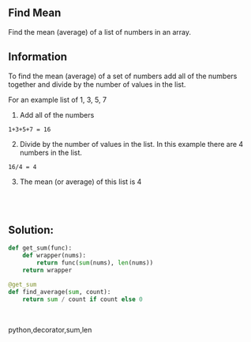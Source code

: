 ## Find Mean

Find the mean (average) of a list of numbers in an array.

## Information

To find the mean (average) of a set of numbers add all of the numbers together and divide by the number of values in the list.

For an example list of 1, 3, 5, 7

1. Add all of the numbers

```
1+3+5+7 = 16
```

2. Divide by the number of values in the list. In this example there are 4 numbers in the list.

```
16/4 = 4
```

3. The mean (or average) of this list is 4

<br><br>

## Solution:

```py
def get_sum(func):
    def wrapper(nums):
        return func(sum(nums), len(nums))
    return wrapper

@get_sum
def find_average(sum, count):
    return sum / count if count else 0
```

<br>


<tag>python,decorator,sum,len</tag>


